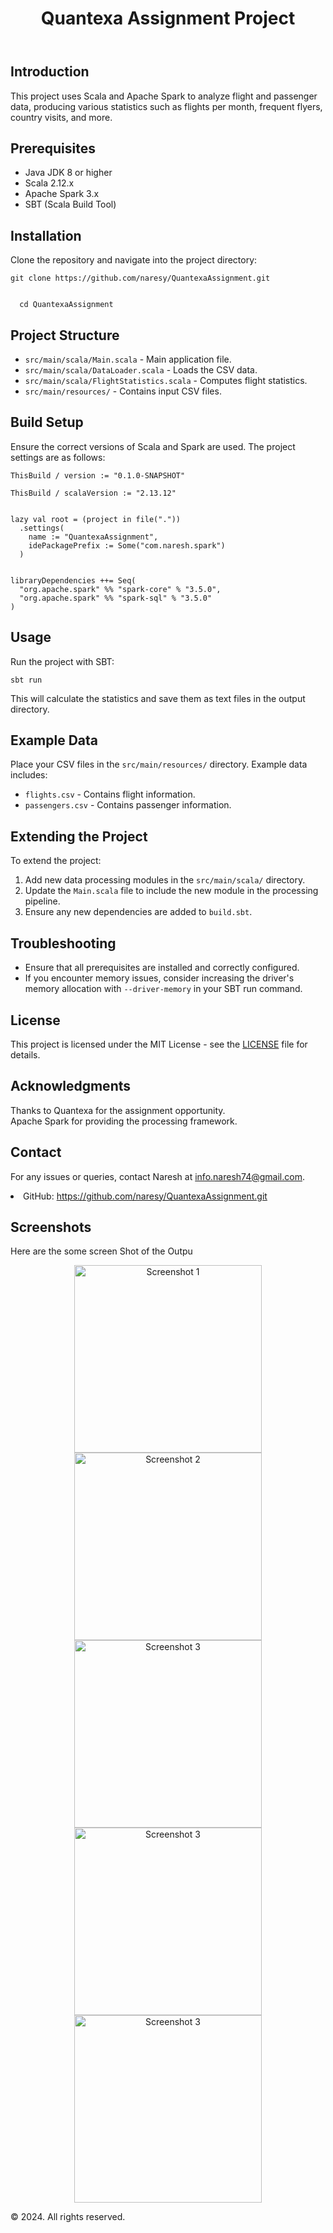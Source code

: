 <header>
<h1>Quantexa Assignment Project</h1>
</header>

<section>
<h2>Introduction</h2>
<p>This project uses Scala and Apache Spark to analyze flight and passenger data, producing various statistics such as flights per month, frequent flyers, country visits, and more.</p>
</section>

<section>
<h2>Prerequisites</h2>
<ul>
<li>Java JDK 8 or higher</li>
<li>Scala 2.12.x</li>
<li>Apache Spark 3.x</li>
<li>SBT (Scala Build Tool)</li>
</ul>
</section>
<section>
<h2>Installation</h2>
<p>Clone the repository and navigate into the project directory:</p>
<pre><code>git clone https://github.com/naresy/QuantexaAssignment.git
  <br>
  cd QuantexaAssignment</code></pre>
</section>
<section>
<h2>Project Structure</h2>
<ul>
<li><code>src/main/scala/Main.scala</code> - Main application file.</li>
<li><code>src/main/scala/DataLoader.scala</code> - Loads the CSV data.</li>
<li><code>src/main/scala/FlightStatistics.scala</code> - Computes flight statistics.</li>
<li><code>src/main/resources/</code> - Contains input CSV files.</li>
</ul>
</section>
<section>
<h2>Build Setup</h2>
<p>Ensure the correct versions of Scala and Spark are used. The project settings are as follows:</p>
<pre><code>ThisBuild / version := "0.1.0-SNAPSHOT"<br>
ThisBuild / scalaVersion := "2.13.12"<br><br>
lazy val root = (project in file("."))
  .settings(
    name := "QuantexaAssignment",
    idePackagePrefix := Some("com.naresh.spark")
  )<br><br>
libraryDependencies ++= Seq(
  "org.apache.spark" %% "spark-core" % "3.5.0",
  "org.apache.spark" %% "spark-sql" % "3.5.0"
)</code></pre>
</section>

<section>
  <h2>Usage</h2>
  <p>Run the project with SBT:</p>
  <pre><code>sbt run</code></pre>
  <p>This will calculate the statistics and save them as text files in the output directory.</p>
</section>

<section>
<h2>Example Data</h2>
<p>Place your CSV files in the <code>src/main/resources/</code> directory. Example data includes:</p>
<ul>
<li><code>flights.csv</code> - Contains flight information.</li>
<li><code>passengers.csv</code> - Contains passenger information.</li>
</ul>
</section>
<section>
<h2>Extending the Project</h2>
<p>To extend the project:</p>
  <ol>
  <li>Add new data processing modules in the <code>src/main/scala/</code> directory.</li>
  <li>Update the <code>Main.scala</code> file to include the new module in the processing pipeline.</li>
  <li>Ensure any new dependencies are added to <code>build.sbt</code>.</li>
  </ol>
  </section>

<section>
<h2>Troubleshooting</h2>
<ul>
<li>Ensure that all prerequisites are installed and correctly configured.</li>
<li>If you encounter memory issues, consider increasing the driver's memory allocation with <code>--driver-memory</code> in your SBT run command.</li>
</ul>
</section>
<section>
<h2>License</h2>
<p>This project is licensed under the MIT License - see the <a href="LICENSE">LICENSE</a> file for details.</p>
</section>
<section>
<h2>Acknowledgments</h2>
<p>Thanks to Quantexa for the assignment opportunity.
  <br>
Apache Spark for providing the processing framework.</p>
</section>
<section>
<h2>Contact</h2>
<p>For any issues or queries, contact Naresh at <a href="mailto:info.naresh74@gmail.com">info.naresh74@gmail.com</a>.</p>
<li>GitHub: <a href="https://github.com/naresy/QuantexaAssignment.git" target="_blank">https://github.com/naresy/QuantexaAssignment.git</a></li>
</section>
<section>
<section>
<h2>Screenshots</h2>
<p>Here are the some screen Shot of the Outpu</p>

<p align="center">
  <img src="https://github.com/naresy/QuantexaAssignment/blob/master/sc1.png?text=Screenshot+1" alt="Screenshot 1" width="300"/>
  <img src="https://github.com/naresy/QuantexaAssignment/blob/master/sc2.png?text=Screenshot+2" alt="Screenshot 2" width="300"/>
  <img src="https://github.com/naresy/QuantexaAssignment/blob/master/sc3.png?text=Screenshot+3" alt="Screenshot 3" width="300"/>
   <img src="https://github.com/naresy/QuantexaAssignment/blob/master/sc3.png?text=Screenshot+3" alt="Screenshot 3" width="300"/>
   <img src="https://github.com/naresy/QuantexaAssignment/blob/master/sc3.png?text=Screenshot+3" alt="Screenshot 3" width="300"/>
</p>
<footer>
<p>&copy; 2024. All rights reserved.</p>
</footer>

